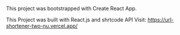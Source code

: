 This project was bootstrapped with Create React App.

This Project was built with React.js and shrtcode API
Visit: 
https://url-shortener-two-nu.vercel.app/
